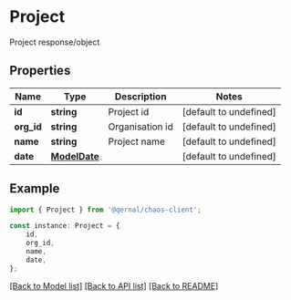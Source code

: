 # Project

Project response/object

## Properties

Name | Type | Description | Notes
------------ | ------------- | ------------- | -------------
**id** | **string** | Project id | [default to undefined]
**org_id** | **string** | Organisation id | [default to undefined]
**name** | **string** | Project name | [default to undefined]
**date** | [**ModelDate**](ModelDate.md) |  | [default to undefined]

## Example

```typescript
import { Project } from '@qernal/chaos-client';

const instance: Project = {
    id,
    org_id,
    name,
    date,
};
```

[[Back to Model list]](../README.md#documentation-for-models) [[Back to API list]](../README.md#documentation-for-api-endpoints) [[Back to README]](../README.md)
